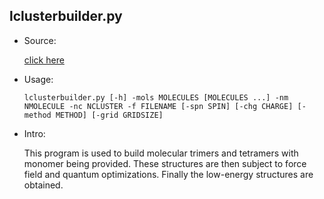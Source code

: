 ## lclusterbuilder.py

* Source:

	[click here](https://github.com/leucinw/ComputTools/tree/master/src/lclusterbuilder.py)

* Usage:

	```shell
	lclusterbuilder.py [-h] -mols MOLECULES [MOLECULES ...] -nm NMOLECULE -nc NCLUSTER -f FILENAME [-spn SPIN] [-chg CHARGE] [-method METHOD] [-grid GRIDSIZE]
	```

* Intro:
	
	This program is used to build molecular trimers and tetramers with monomer being provided. These structures are then subject to force field and quantum optimizations. Finally the low-energy structures are obtained.
